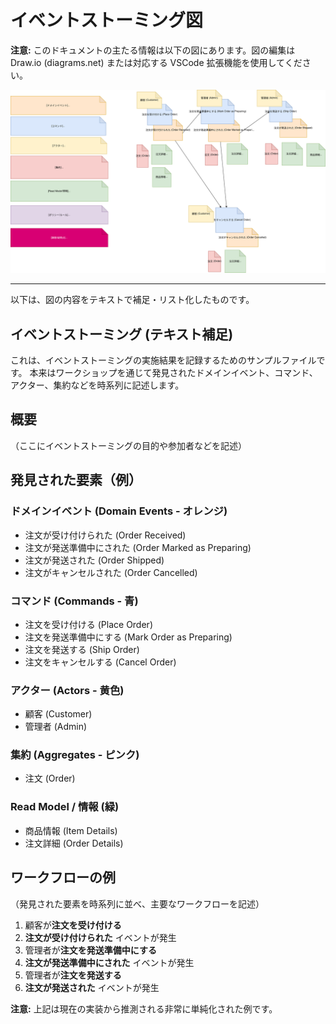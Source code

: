 # イベントストーミング図

**注意:** このドキュメントの主たる情報は以下の図にあります。図の編集は Draw.io (diagrams.net) または対応する VSCode 拡張機能を使用してください。

![イベントストーミング図](eventstorming.drawio.svg)

---

以下は、図の内容をテキストで補足・リスト化したものです。

## イベントストーミング (テキスト補足)

これは、イベントストーミングの実施結果を記録するためのサンプルファイルです。
本来はワークショップを通じて発見されたドメインイベント、コマンド、アクター、集約などを時系列に記述します。

## 概要

（ここにイベントストーミングの目的や参加者などを記述）

## 発見された要素（例）

### ドメインイベント (Domain Events - オレンジ)

*   注文が受け付けられた (Order Received)
*   注文が発送準備中にされた (Order Marked as Preparing)
*   注文が発送された (Order Shipped)
*   注文がキャンセルされた (Order Cancelled)

### コマンド (Commands - 青)

*   注文を受け付ける (Place Order)
*   注文を発送準備中にする (Mark Order as Preparing)
*   注文を発送する (Ship Order)
*   注文をキャンセルする (Cancel Order)

### アクター (Actors - 黄色)

*   顧客 (Customer)
*   管理者 (Admin)

### 集約 (Aggregates - ピンク)

*   注文 (Order)

### Read Model / 情報 (緑)

*   商品情報 (Item Details)
*   注文詳細 (Order Details)

## ワークフローの例

（発見された要素を時系列に並べ、主要なワークフローを記述）

1.  顧客が**注文を受け付ける**
2.  **注文が受け付けられた** イベントが発生
3.  管理者が**注文を発送準備中にする**
4.  **注文が発送準備中にされた** イベントが発生
5.  管理者が**注文を発送する**
6.  **注文が発送された** イベントが発生

**注意:** 上記は現在の実装から推測される非常に単純化された例です。
